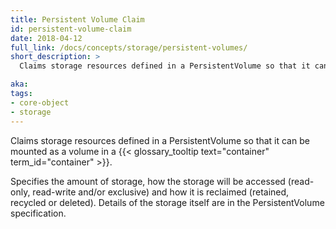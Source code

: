 ```yaml
---
title: Persistent Volume Claim
id: persistent-volume-claim
date: 2018-04-12
full_link: /docs/concepts/storage/persistent-volumes/
short_description: >
  Claims storage resources defined in a PersistentVolume so that it can be mounted as a volume in a container.

aka: 
tags:
- core-object
- storage
---
```

 Claims storage resources defined in a PersistentVolume so that it can be mounted as a volume in a {{< glossary_tooltip text="container" term_id="container" >}}.

<!--more--> 

Specifies the amount of storage, how the storage will be accessed (read-only, read-write and/or exclusive) and how it is reclaimed (retained, recycled or deleted). Details of the storage itself are in the PersistentVolume specification.

